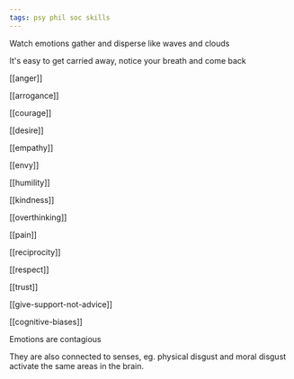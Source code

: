 ```yaml
---
tags: psy phil soc skills 
---
```


Watch emotions gather and disperse like waves and clouds 

It's easy to get carried away, notice your breath and come back 


[[anger]]

[[arrogance]]

[[courage]]

[[desire]]

[[empathy]]

[[envy]]

[[humility]]

[[kindness]]

[[overthinking]]

[[pain]]

[[reciprocity]]

[[respect]]

[[trust]]

[[give-support-not-advice]]

[[cognitive-biases]]

Emotions are contagious 

They are also connected to senses, eg. physical disgust and moral disgust activate the same areas in the brain.
